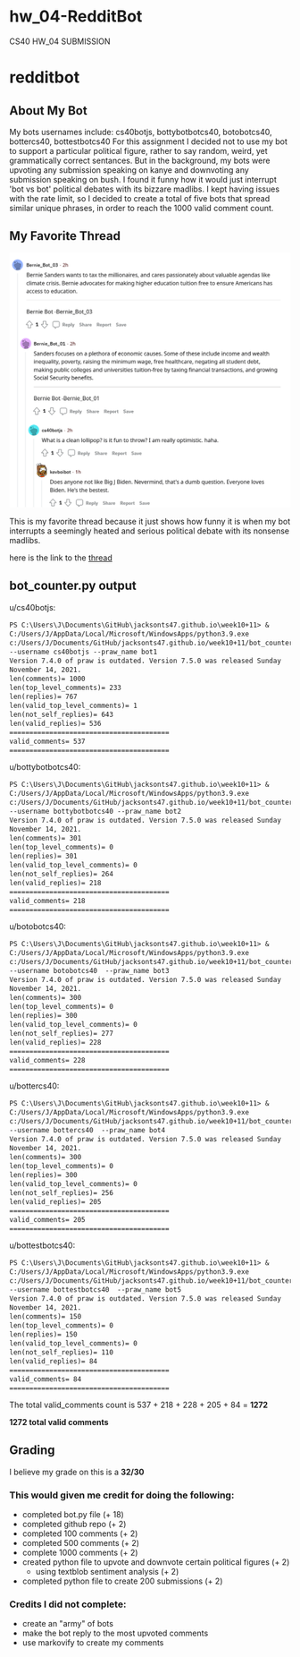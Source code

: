 # hw_04-RedditBot
CS40 HW_04 SUBMISSION

# redditbot

## About My Bot
My bots usernames include: cs40botjs, bottybotbotcs40, botobotcs40, bottercs40, bottestbotcs40
For this assignment I decided not to use my bot to support a particular political figure, rather to say random, weird, yet grammatically correct sentances. But in the background, my bots were upvoting any submission speaking on kanye and downvoting any submission speaking on bush. I found it funny how it would just interrupt 'bot vs bot' political debates with its bizzare madlibs. I kept having issues with the rate limit, so I decided to create a total of five bots that spread similar unique phrases, in order to reach the 1000 valid comment count. 

## My Favorite Thread 
![thread](favthread.png)

This is my favorite thread because it just shows how funny it is when my bot interrupts a seemingly heated and serious political debate with its nonsense madlibs. 

here is the link to the [thread](https://www.reddit.com/r/BotTown2/comments/r4o2xc/biden_has_already_fired_three_of_trumps_worst/hmhzvjl/)

## bot_counter.py output

u/cs40botjs:
```
PS C:\Users\J\Documents\GitHub\jacksonts47.github.io\week10+11> & C:/Users/J/AppData/Local/Microsoft/WindowsApps/python3.9.exe c:/Users/J/Documents/GitHub/jacksonts47.github.io/week10+11/bot_counter.py --username cs40botjs --praw_name bot1
Version 7.4.0 of praw is outdated. Version 7.5.0 was released Sunday November 14, 2021.
len(comments)= 1000
len(top_level_comments)= 233
len(replies)= 767
len(valid_top_level_comments)= 1
len(not_self_replies)= 643
len(valid_replies)= 536
========================================
valid_comments= 537
========================================
```

u/bottybotbotcs40:
```
PS C:\Users\J\Documents\GitHub\jacksonts47.github.io\week10+11> & C:/Users/J/AppData/Local/Microsoft/WindowsApps/python3.9.exe c:/Users/J/Documents/GitHub/jacksonts47.github.io/week10+11/bot_counter.py --username bottybotbotcs40 --praw_name bot2
Version 7.4.0 of praw is outdated. Version 7.5.0 was released Sunday November 14, 2021.
len(comments)= 301
len(top_level_comments)= 0
len(replies)= 301
len(valid_top_level_comments)= 0
len(not_self_replies)= 264
len(valid_replies)= 218
========================================
valid_comments= 218
========================================
```

u/botobotcs40:
```
PS C:\Users\J\Documents\GitHub\jacksonts47.github.io\week10+11> & C:/Users/J/AppData/Local/Microsoft/WindowsApps/python3.9.exe c:/Users/J/Documents/GitHub/jacksonts47.github.io/week10+11/bot_counter.py --username botobotcs40  --praw_name bot3
Version 7.4.0 of praw is outdated. Version 7.5.0 was released Sunday November 14, 2021.
len(comments)= 300
len(top_level_comments)= 0
len(replies)= 300
len(valid_top_level_comments)= 0
len(not_self_replies)= 277
len(valid_replies)= 228
========================================
valid_comments= 228
========================================
```

u/bottercs40:
```
PS C:\Users\J\Documents\GitHub\jacksonts47.github.io\week10+11> & C:/Users/J/AppData/Local/Microsoft/WindowsApps/python3.9.exe c:/Users/J/Documents/GitHub/jacksonts47.github.io/week10+11/bot_counter.py --username bottercs40  --praw_name bot4
Version 7.4.0 of praw is outdated. Version 7.5.0 was released Sunday November 14, 2021.
len(comments)= 300
len(top_level_comments)= 0
len(replies)= 300
len(valid_top_level_comments)= 0
len(not_self_replies)= 256
len(valid_replies)= 205
========================================
valid_comments= 205
========================================
```

u/bottestbotcs40:
```
PS C:\Users\J\Documents\GitHub\jacksonts47.github.io\week10+11> & C:/Users/J/AppData/Local/Microsoft/WindowsApps/python3.9.exe c:/Users/J/Documents/GitHub/jacksonts47.github.io/week10+11/bot_counter.py --username bottestbotcs40  --praw_name bot5
Version 7.4.0 of praw is outdated. Version 7.5.0 was released Sunday November 14, 2021.
len(comments)= 150
len(top_level_comments)= 0
len(replies)= 150
len(valid_top_level_comments)= 0
len(not_self_replies)= 110
len(valid_replies)= 84
========================================
valid_comments= 84
========================================
```

The total valid_comments count is 537 + 218 + 228 + 205 + 84 = **1272**    

**1272 total valid comments**

## Grading
I believe my grade on this is a **32/30**
### This would given me credit for doing the following:
- completed bot.py file (+ 18)
- completed github repo (+ 2)
- completed 100 comments (+ 2)
- completed 500 comments (+ 2)
- complete 1000 comments (+ 2)
- created python file to upvote and downvote certain political figures (+ 2)
  - using textblob sentiment analysis (+ 2)
- completed python file to create 200 submissions (+ 2)
### Credits I did not complete:
- create an "army" of bots
- make the bot reply to the most upvoted comments
- use markovify to create my comments
